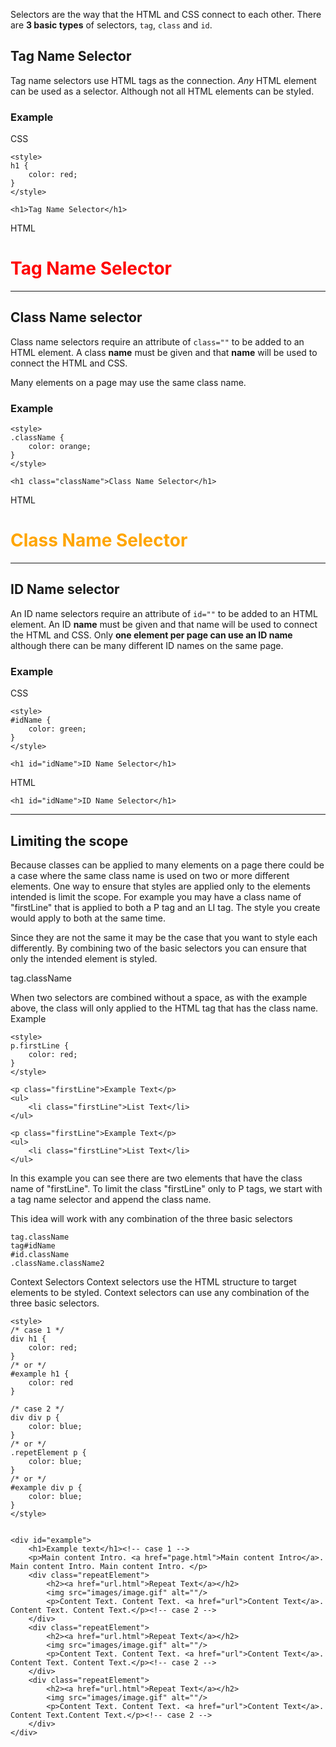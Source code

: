 Selectors are the way that the HTML and CSS connect to each other.   There are **3 basic types** of selectors, `tag`, `class` and `id`.

## Tag Name Selector

Tag name selectors use HTML tags as the connection.  *Any* HTML element can be used as a selector. Although not all HTML elements can be styled.

### Example

CSS

	<style>
	h1 {
		color: red;
	}
	</style>

	<h1>Tag Name Selector</h1>

HTML
<div class="well">
<style>
h1.exmaple {
    color: red;
}
</style>

<h1 class="exmaple">Tag Name Selector</h1>
</div>

----

## Class Name selector

Class name selectors require an attribute of `class=""` to be added to an HTML element.  A class **name** must be given and that **name** will be used to connect the HTML and CSS.

Many elements on a page may use the same class name.

### Example

	<style>
	.className {
		color: orange;
	}
	</style>

	<h1 class="className">Class Name Selector</h1>

HTML
<div class="well">
<style>
h1.exmaple2 {
    color: orange;
}
</style>

<h1 class="exmaple2">Class Name Selector</h1>
</div>

----

## ID Name selector

An ID name selectors require an attribute of `id=""` to be added to an HTML element.  An ID **name** must be given and that name will be used to connect the HTML and CSS.  Only **one element per page can use an ID name** although there can be many different ID names on the same page.

### Example

CSS

	<style>
	#idName {
		color: green;
	}
	</style>

	<h1 id="idName">ID Name Selector</h1>

HTML

<div class="well">
	<style>
	#idName {
		color: green;
	}
	</style>

	<h1 id="idName">ID Name Selector</h1>
</div>

----

## Limiting the scope
Because classes can be applied to many elements on a page there could be a case where the same class name is used on two or more different elements.  One way to ensure that styles are applied only to the elements intended is limit the scope.  For example you may have a class name of "firstLine" that is applied to both a P tag and an LI tag.  The style you create would apply to both at the same time.

Since they are not the same it may be the case that you want to style each differently.  By combining two of the basic selectors you can ensure that only the intended element is styled.

tag.className

When two selectors are combined without a space, as with the example above, the class will only applied to the HTML tag that has the class name.
Example

	<style>
	p.firstLine {
		color: red;
	}
	</style>

	<p class="firstLine">Example Text</p>
	<ul>
		<li class="firstLine">List Text</li>
	</ul>

<div class="well">
<style>
	p.firstLine {
		color: red;
	}
	</style>

	<p class="firstLine">Example Text</p>
	<ul>
		<li class="firstLine">List Text</li>
	</ul>
</div>

In this example you can see there are two elements that have the class name of "firstLine".  To limit the class "firstLine" only to P tags, we start with a tag name selector and append the class name.

This idea will work with any combination of the three basic selectors

	tag.className
	tag#idName
	#id.className
	.className.className2

Context Selectors
Context selectors use the HTML structure to target elements to be styled.  Context selectors can use any combination of the three basic selectors.

	<style>
	/* case 1 */
	div h1 {
		color: red;
	}
	/* or */
	#example h1 {
		color: red
	}

	/* case 2 */
	div div p {
		color: blue;
	}
	/* or */
	.repetElement p {
		color: blue;
	}
	/* or */
	#example div p {
		color: blue;
	}
	</style>


	<div id="example">
		<h1>Example text</h1><!-- case 1 -->
		<p>Main content Intro. <a href="page.html">Main content Intro</a>. Main content Intro. Main content Intro. </p>
		<div class="repeatElement">
			<h2><a href="url.html">Repeat Text</a></h2>
			<img src="images/image.gif" alt=""/>
			<p>Content Text. Content Text. <a href="url">Content Text</a>. Content Text. Content Text.</p><!-- case 2 -->
		</div>
		<div class="repeatElement">
			<h2><a href="url.html">Repeat Text</a></h2>
			<img src="images/image.gif" alt=""/>
			<p>Content Text. Content Text. <a href="url">Content Text</a>. Content Text. Content Text.</p><!-- case 2 -->
		</div>
		<div class="repeatElement">
			<h2><a href="url.html">Repeat Text</a></h2>
			<img src="images/image.gif" alt=""/>
			<p>Content Text. Content Text. <a href="url">Content Text</a>. Content Text.Content Text.</p><!-- case 2 -->
		</div>
	</div>

<div class="well">
	<style>
	#example h1 {
		color: red
	}

	div#example div p {
		color: blue;
	}
	#example .repetElement p {
		color: blue;
	}
	#example div p {
		color: blue;
	}
	</style>


	<div id="example">
		<h1>Example text</h1><!-- case 1 -->
		<p>Main content Intro. <a href="page.html">Main content Intro</a>. Main content Intro. Main content Intro. </p>
		<div class="repeatElement">
			<h2><a href="url.html">Repeat Text</a></h2>
			<p>Content Text. Content Text. <a href="url">Content Text</a>. Content Text. Content Text.</p><!-- case 2 -->
		</div>
		<div class="repeatElement">
			<h2><a href="url.html">Repeat Text</a></h2>
			<p>Content Text. Content Text. <a href="url">Content Text</a>. Content Text. Content Text.</p><!-- case 2 -->
		</div>
		<div class="repeatElement">
			<h2><a href="url.html">Repeat Text</a></h2>
			<p>Content Text. Content Text. <a href="url">Content Text</a>. Content Text.Content Text.</p><!-- case 2 -->
		</div>
	</div>
</div>
